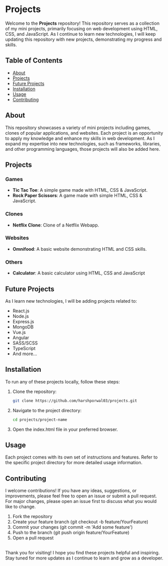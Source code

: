 # Projects

Welcome to the **Projects** repository! This repository serves as a collection of my mini projects, primarily focusing on web development using HTML, CSS, and JavaScript. As I continue to learn new technologies, I will keep updating this repository with new projects, demonstrating my progress and skills.

## Table of Contents

- [About](#about)
- [Projects](#projects)
- [Future Projects](#future-projects)
- [Installation](#installation)
- [Usage](#usage)
- [Contributing](#contributing)

## About

This repository showcases a variety of mini projects including games, clones of popular applications, and websites. Each project is an opportunity to apply my knowledge and enhance my skills in web development. As I expand my expertise into new technologies, such as frameworks, libraries, and other programming languages, those projects will also be added here.

## Projects

### Games
- **Tic Tac Toe**: A simple game made with HTML, CSS & JavaScript.
- **Rock Paper Scissors**: A game made with simple HTML, CSS & JavaScript.

### Clones
- **Netflix Clone**: Clone of a Netflix Webapp.

### Websites
- **Omnifood**: A basic website demonstrating HTML and CSS skills.

### Others
- **Calculator**: A basic calculator using HTML, CSS and JavaScript

## Future Projects

As I learn new technologies, I will be adding projects related to:
- React.js
- Node.js
- Express.js
- MongoDB
- Vue.js
- Angular
- SASS/SCSS
- TypeScript
- And more...

## Installation

To run any of these projects locally, follow these steps:

1. Clone the repository:
    ```sh
    git clone https://github.com/harshporwal03/projects.git
2. Navigate to the project directory:
    ```sh
    cd projects/project-name
3. Open the index.html file in your preferred browser.

## Usage

Each project comes with its own set of instructions and features. Refer to the specific project directory for more detailed usage information.

## Contributing

I welcome contributions! If you have any ideas, suggestions, or improvements, please feel free to open an issue or submit a pull request. For major changes, please open an issue first to discuss what you would like to change.
1. Fork the repository
2. Create your feature branch (git checkout -b feature/YourFeature)
3. Commit your changes (git commit -m 'Add some feature')
4. Push to the branch (git push origin feature/YourFeature)
5. Open a pull request

## 

Thank you for visiting! I hope you find these projects helpful and inspiring. Stay tuned for more updates as I continue to learn and grow as a developer.

